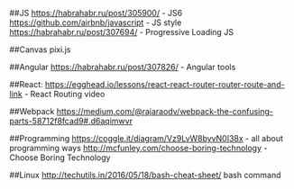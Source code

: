 ##JS
https://habrahabr.ru/post/305900/ - JS6
https://github.com/airbnb/javascript - JS style
https://habrahabr.ru/post/307694/ -  Progressive Loading JS

##Canvas
pixi.js

##Angular
https://habrahabr.ru/post/307826/ - Angular tools

##React:
https://egghead.io/lessons/react-react-router-router-route-and-link - React Routing video

##Webpack
https://medium.com/@rajaraodv/webpack-the-confusing-parts-58712f8fcad9#.d6aqimwvr

##Programming
https://coggle.it/diagram/Vz9LvW8byvN0I38x - all about programming ways
http://mcfunley.com/choose-boring-technology - Choose Boring Technology


##Linux
http://techutils.in/2016/05/18/bash-cheat-sheet/ bash command
